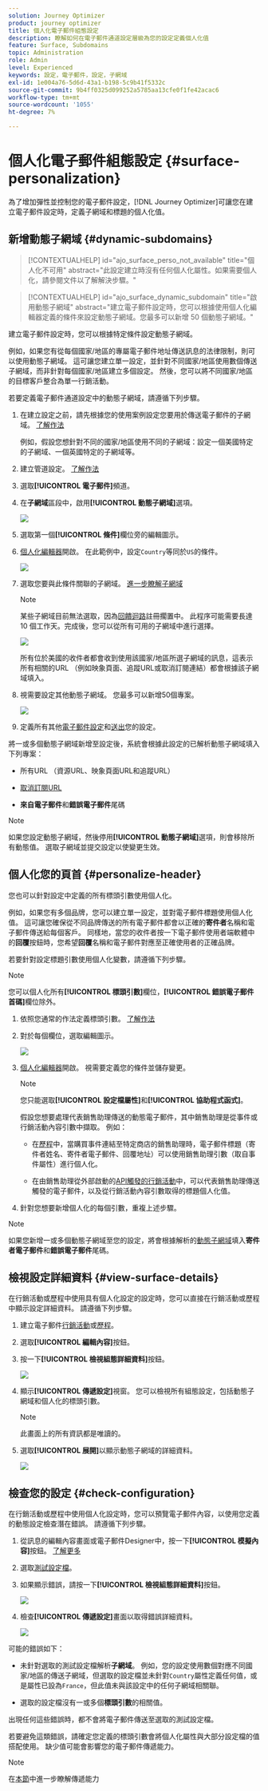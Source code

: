 ```yaml
---
solution: Journey Optimizer
product: journey optimizer
title: 個人化電子郵件組態設定
description: 瞭解如何在電子郵件通道設定層級為您的設定定義個人化值
feature: Surface, Subdomains
topic: Administration
role: Admin
level: Experienced
keywords: 設定，電子郵件，設定，子網域
exl-id: 1e004a76-5d6d-43a1-b198-5c9b41f5332c
source-git-commit: 9b4ff0325d099252a5785aa13cfe0f1fe42acac6
workflow-type: tm+mt
source-wordcount: '1055'
ht-degree: 7%

---
```


# 個人化電子郵件組態設定 {#surface-personalization}

為了增加彈性並控制您的電子郵件設定，[!DNL Journey Optimizer]可讓您在建立電子郵件設定時，定義子網域和標題<!--and URL tracking parameters-->的個人化值。

## 新增動態子網域 {#dynamic-subdomains}

>[!CONTEXTUALHELP]
>id="ajo_surface_perso_not_available"
>title="個人化不可用"
>abstract="此設定建立時沒有任何個人化屬性。如果需要個人化，請參閱文件以了解解決步驟。"

>[!CONTEXTUALHELP]
>id="ajo_surface_dynamic_subdomain"
>title="啟用動態子網域"
>abstract="建立電子郵件設定時，您可以根據使用個人化編輯器定義的條件來設定動態子網域。您最多可以新增 50 個動態子網域。"

建立電子郵件設定時，您可以根據特定條件設定動態子網域。

例如，如果您有從每個國家/地區的專屬電子郵件地址傳送訊息的法律限制，則可以使用動態子網域。 這可讓您建立單一設定，並針對不同國家/地區使用數個傳送子網域，而非針對每個國家/地區建立多個設定。 然後，您可以將不同國家/地區的目標客戶整合為單一行銷活動。

若要定義電子郵件通道設定中的動態子網域，請遵循下列步驟。

1. 在建立設定之前，請先根據您的使用案例設定您要用於傳送電子郵件的子網域。 [了解作法](../configuration/about-subdomain-delegation.md)

   例如，假設您想針對不同的國家/地區使用不同的子網域：設定一個美國特定的子網域、一個英國特定的子網域等。

1. 建立管道設定。 [了解作法](../configuration/channel-surfaces.md)

1. 選取&#x200B;**[!UICONTROL 電子郵件]**&#x200B;頻道。

1. 在&#x200B;**子網域**&#x200B;區段中，啟用&#x200B;**[!UICONTROL 動態子網域]**&#x200B;選項。

   ![](assets/surface-email-dynamic-subdomain.png)

1. 選取第一個&#x200B;**[!UICONTROL 條件]**&#x200B;欄位旁的編輯圖示。

1. [個人化編輯器](../personalization/personalization-build-expressions.md)開啟。 在此範例中，設定`Country`等同於`US`的條件。

   ![](assets/surface-email-edit-condition.png)

1. 選取您要與此條件關聯的子網域。 [進一步瞭解子網域](../configuration/about-subdomain-delegation.md)

   >[!NOTE]
   >
   >某些子網域目前無法選取，因為[回饋迴路](../reports/deliverability.md#feedback-loops)註冊擱置中。 此程序可能需要長達 10 個工作天。完成後，您可以從所有可用的子網域中進行選擇。<!--where FL registration happens? is it when delegating a subdomain and you're awaiting from subdomain validation? or is it on ISP side only?-->

   ![](assets/surface-email-select-subdomain.png)

   所有位於美國的收件者都會收到使用該國家/地區所選子網域的訊息，這表示所有相關的URL （例如映象頁面、追蹤URL或取消訂閱連結）都會根據該子網域填入。

1. 視需要設定其他動態子網域。 您最多可以新增50個專案。

   ![](assets/surface-email-add-dynamic-subdomain.png)

   <!--Select the [IP pool](../configuration/ip-pools.md) to associate with the configuration. [Learn more](email-settings.md#subdomains-and-ip-pools)-->

1. 定義所有其他[電子郵件設定](email-settings.md)和[送出](../configuration/channel-surfaces.md#create-channel-surface)您的設定。

將一或多個動態子網域新增至設定後，系統會根據此設定的已解析動態子網域填入下列專案：

* 所有URL （資源URL、映象頁面URL和追蹤URL）

* [取消訂閱URL](email-settings.md#list-unsubscribe)

* **來自電子郵件**&#x200B;和&#x200B;**錯誤電子郵件**&#x200B;尾碼

>[!NOTE]
>
>如果您設定動態子網域，然後停用&#x200B;**[!UICONTROL 動態子網域]**&#x200B;選項，則會移除所有動態值。 選取子網域並提交設定以使變更生效。

## 個人化您的頁首 {#personalize-header}

您也可以針對設定中定義的所有標頭引數使用個人化。

例如，如果您有多個品牌，您可以建立單一設定，並對電子郵件標題使用個人化值。 這可讓您確保從不同品牌傳送的所有電子郵件都會以正確的&#x200B;**寄件者**&#x200B;名稱和電子郵件傳送給每個客戶。 同樣地，當您的收件者按一下電子郵件使用者端軟體中的&#x200B;**回覆**&#x200B;按鈕時，您希望&#x200B;**回覆**&#x200B;名稱和電子郵件對應至正確使用者的正確品牌。

若要針對設定標題引數使用個人化變數，請遵循下列步驟。

>[!NOTE]
>
>您可以個人化所有&#x200B;**[!UICONTROL 標頭引數]**&#x200B;欄位，**[!UICONTROL 錯誤電子郵件首碼]**&#x200B;欄位除外。


1. 依照您通常的作法定義標頭引數。 [了解作法](email-settings.md#email-header)

1. 對於每個欄位，選取編輯圖示。

   ![](assets/surface-email-personalize-header.png)

1. [個人化編輯器](../personalization/personalization-build-expressions.md)開啟。 視需要定義您的條件並儲存變更。

   <!--For example, set a condition such as each recipient receives an email from their own brand representative.-->

   >[!NOTE]
   >
   >您只能選取&#x200B;**[!UICONTROL 設定檔屬性]**&#x200B;和&#x200B;**[!UICONTROL 協助程式函式]**。

   假設您想要處理代表銷售助理傳送的動態電子郵件，其中銷售助理是從事件或行銷活動內容引數中擷取。 例如：

   * 在[歷程](../building-journeys/journey-gs.md)中，當購買事件連結至特定商店的銷售助理時，電子郵件標題（寄件者姓名、寄件者電子郵件、回覆地址）可以使用銷售助理引數（取自事件屬性）進行個人化。

   * 在由銷售助理從外部啟動的[API觸發的行銷活動](../campaigns/api-triggered-campaigns.md)中，可以代表銷售助理傳送觸發的電子郵件，以及從行銷活動內容引數取得的標題個人化值。

1. 針對您想要新增個人化的每個引數，重複上述步驟。

>[!NOTE]
>
>如果您新增一或多個動態子網域至您的設定，將會根據解析的[動態子網域](#dynamic-subdomains)填入&#x200B;**寄件者電子郵件**&#x200B;和&#x200B;**錯誤電子郵件**&#x200B;尾碼。

<!--
## Use personalized URL tracking {#personalize-url-tracking}

To use personalized URL tracking prameters, follow the steps below.

1. Select the profile attribute of your choice from the personalization editor.

1. Repeat the steps above for each tracking parameter you want to personalize.

Now when the email is sent out, this parameter will be automatically appended to the end of the URL. You can then capture this parameter in web analytics tools or in performance reports.
-->

## 檢視設定詳細資料 {#view-surface-details}

在行銷活動或歷程中使用具有個人化設定的設定時，您可以直接在行銷活動或歷程中顯示設定詳細資料。 請遵循下列步驟。

1. 建立電子郵件[行銷活動](../campaigns/create-campaign.md)或[歷程](../building-journeys/journey-gs.md)。

1. 選取&#x200B;**[!UICONTROL 編輯內容]**&#x200B;按鈕。

1. 按一下&#x200B;**[!UICONTROL 檢視組態詳細資料]**&#x200B;按鈕。

   ![](assets/campaign-view-surface-details.png)

1. 顯示&#x200B;**[!UICONTROL 傳遞設定]**&#x200B;視窗。 您可以檢視所有組態設定，包括動態子網域和個人化的標頭引數。

   >[!NOTE]
   >
   >此畫面上的所有資訊都是唯讀的。

1. 選取&#x200B;**[!UICONTROL 展開]**&#x200B;以顯示動態子網域的詳細資料。

   ![](assets/campaign-delivery-settings-subdomain-expand.png)

## 檢查您的設定 {#check-configuration}

在行銷活動或歷程中使用個人化設定時，您可以預覽電子郵件內容，以使用您定義的動態設定檢查潛在錯誤。 請遵循下列步驟。

1. 從訊息的編輯內容畫面或電子郵件Designer中，按一下&#x200B;**[!UICONTROL 模擬內容]**&#x200B;按鈕。 [了解更多](../content-management/preview.md)

1. 選取[測試設定檔](../content-management/test-profiles.md)。

1. 如果顯示錯誤，請按一下&#x200B;**[!UICONTROL 檢視組態詳細資料]**&#x200B;按鈕。

   ![](assets/campaign-simulate-config-error.png)

1. 檢查&#x200B;**[!UICONTROL 傳遞設定]**&#x200B;畫面以取得錯誤詳細資料。

   ![](assets/campaign-simulate-config-details.png)

可能的錯誤如下：

* 未針對選取的測試設定檔解析&#x200B;**子網域**。 例如，您的設定使用數個對應不同國家/地區的傳送子網域，但選取的設定檔並未針對`Country`屬性定義任何值，或是屬性已設為`France`，但此值未與該設定中的任何子網域相關聯。

* 選取的設定檔沒有一或多個&#x200B;**標頭引數**&#x200B;的相關值。

出現任何這些錯誤時，都不會將電子郵件傳送至選取的測試設定檔。

若要避免這類錯誤，請確定您定義的標頭引數會將個人化屬性與大部分設定檔的值搭配使用。 缺少值可能會影響您的電子郵件傳遞能力。

>[!NOTE]
>
>在[本節](../reports/deliverability.md)中進一步瞭解傳遞能力
